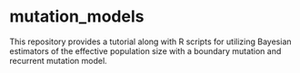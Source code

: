# mutation_models
This repository provides a tutorial along with R scripts for utilizing Bayesian estimators of the effective population size with a boundary mutation and recurrent mutation model.
